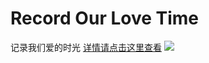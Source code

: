 # Record Our Love Time
记录我们爱的时光
[详情请点击这里查看](https://bx-712.github.io/The-LOVE/love.htm)
![](http://github.com/bx-712/The-LOVE/love/Love.webp)
